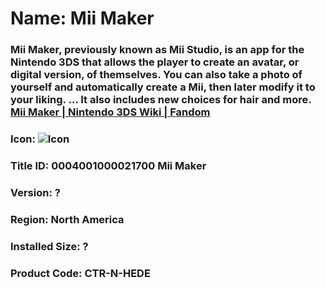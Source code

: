 # Name: Mii Maker

### Mii Maker, previously known as Mii Studio, is an app for the Nintendo 3DS that allows the player to create an avatar, or digital version, of themselves. You can also take a photo of yourself and automatically create a Mii, then later modify it to your liking. ... It also includes new choices for hair and more. [Mii Maker | Nintendo 3DS Wiki | Fandom](https://nintendo3ds.fandom.com/wiki/Mii_Maker#:~:text=Mii%20Maker%2C%20previously%20known%20as,or%20digital%20version%2C%20of%20themselves.&text=You%20can%20also%20take%20a,choices%20for%20hair%20and%20more.)

### Icon: ![Icon](https://github.com/GrewdonGaming21/3DS-Titles-Database/blob/main/Mii%20Maker/Description/home%20icon.png?raw=true)

### Title ID: 0004001000021700 Mii Maker

### Version: ?

### Region: North America

### Installed Size: ?

### Product Code: CTR-N-HEDE
